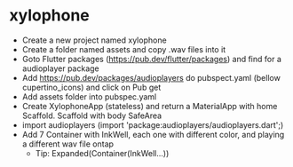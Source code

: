# xylophone

- Create a new project named xylophone
- Create a folder named assets and copy .wav files into it
- Goto Flutter packages (https://pub.dev/flutter/packages) and find for a audioplayer package
- Add https://pub.dev/packages/audioplayers do pubspect.yaml (bellow cupertino_icons) and click on Pub get
- Add assets folder into pubspec.yaml
- Create XylophoneApp (stateless) and return a MaterialApp with home Scaffold. Scaffold with body SafeArea
- import audioplayers (import 'package:audioplayers/audioplayers.dart';)
- Add 7 Container with InkWell, each one with different color, and playing a different wav file ontap
    - Tip: Expanded(Container(InkWell...))
